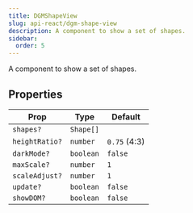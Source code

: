 ```yaml
---
title: DGMShapeView
slug: api-react/dgm-shape-view
description: A component to show a set of shapes.
sidebar:
  order: 5
---
```


A component to show a set of shapes.

## Properties

| Prop | Type | Default |
| ---- | ---- | ------- |
| `shapes?` |  `Shape[]` | |
| `heightRatio?` |  `number` | `0.75` (4:3) |
| `darkMode?` |  `boolean` | `false` |
| `maxScale?` |  `number` | `1` |
| `scaleAdjust?` |  `number` | `1` |
| `update?` |  `boolean` | `false` |
| `showDOM?` |  `boolean` | `false` |
